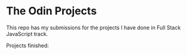 # The Odin Projects

This repo has my submissions for the projects I have done in Full Stack JavaScript track.

Projects finished:


